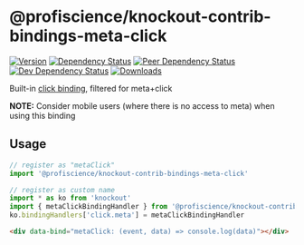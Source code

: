 # @profiscience/knockout-contrib-bindings-meta-click

[![Version][npm-version-shield]][npm]
[![Dependency Status][david-dm-shield]][david-dm]
[![Peer Dependency Status][david-dm-peer-shield]][david-dm-peer]
[![Dev Dependency Status][david-dm-dev-shield]][david-dm-dev]
[![Downloads][npm-stats-shield]][npm-stats]

[david-dm]: https://david-dm.org/Profiscience/knockout-contrib?path=packages/bindings.metaClick
[david-dm-shield]: https://david-dm.org/Profiscience/knockout-contrib/status.svg?path=packages/bindings.metaClick

[david-dm-peer]: https://david-dm.org/Profiscience/knockout-contrib?path=packages/bindings.metaClick&type=peer
[david-dm-peer-shield]: https://david-dm.org/Profiscience/knockout-contrib/peer-status.svg?path=packages/bindings.metaClick

[david-dm-dev]: https://david-dm.org/Profiscience/knockout-contrib?path=packages/bindings.metaClick&type=dev
[david-dm-dev-shield]: https://david-dm.org/Profiscience/knockout-contrib/dev-status.svg?path=packages/bindings.metaClick

[npm]: https://www.npmjs.com/package/@profiscience/knockout-contrib-bindings-meta-click
[npm-version-shield]: https://img.shields.io/npm/v/@profiscience/knockout-contrib-bindings-meta-click.svg

[npm-stats]: http://npm-stat.com/charts.html?package=@profiscience/knockout-contrib-bindings-meta-click&author=&from=&to=
[npm-stats-shield]: https://img.shields.io/npm/dt/@profiscience/knockout-contrib-bindings-meta-click.svg?maxAge=2592000

Built-in [click binding][], filtered for meta+click

__NOTE:__ Consider mobile users (where there is no access to meta) when using this binding

## Usage

```typescript
// register as "metaClick"
import '@profiscience/knockout-contrib-bindings-meta-click'

// register as custom name
import * as ko from 'knockout'
import { metaClickBindingHandler } from '@profiscience/knockout-contrib-bindings-meta-click'
ko.bindingHandlers['click.meta'] = metaClickBindingHandler
```

```html
<div data-bind="metaClick: (event, data) => console.log(data)"></div>
```

[click binding]: https://knockoutjs.com/documentation/click-binding.html